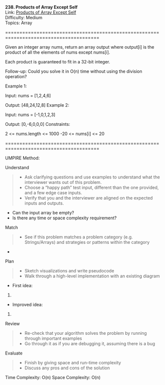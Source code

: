 **238. Products of Array Except Self**  
Link: [Products of Array Except Self](https://neetcode.io/problems/products-of-array-discluding-self?list=neetcode150)  
Difficulty: Medium  
Topics: Array

=======================================================================================

Given an integer array nums, return an array output where output[i] is the product of all the elements of nums except nums[i].

Each product is guaranteed to fit in a 32-bit integer.

Follow-up: Could you solve it in O(n) time without using the division operation?

Example 1:

Input: nums = [1,2,4,6]

Output: [48,24,12,8]
Example 2:

Input: nums = [-1,0,1,2,3]

Output: [0,-6,0,0,0]
Constraints:

2 <= nums.length <= 1000
-20 <= nums[i] <= 20

=======================================================================================

UMPIRE Method:

Understand
> - Ask clarifying questions and use examples to understand what the interviewer wants out of this problem.
> - Choose a “happy path” test input, different than the one provided, and a few edge case inputs.
> - Verify that you and the interviewer are aligned on the expected inputs and outputs.
- Can the input array be empty?
- Is there any time or space complexity requirement?

Match
> - See if this problem matches a problem category (e.g. Strings/Arrays) and strategies or patterns within the category
- 

Plan
> - Sketch visualizations and write pseudocode
> - Walk through a high-level implementation with an existing diagram
- First idea:
1. 


- Improved idea:
1. 

Review
> - Re-check that your algorithm solves the problem by running through important examples
> - Go through it as if you are debugging it, assuming there is a bug

Evaluate
> - Finish by giving space and run-time complexity
> - Discuss any pros and cons of the solution


Time Complexity: O(n)
Space Complexity: O(n)
